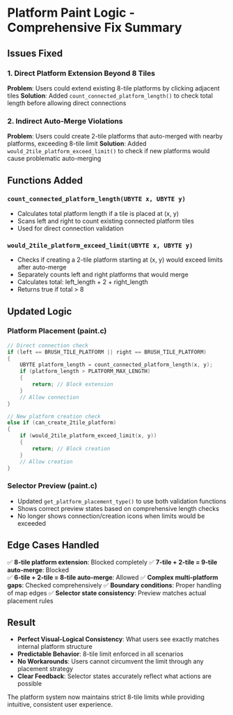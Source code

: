 # Platform Paint Logic - Comprehensive Fix Summary

## Issues Fixed

### 1. **Direct Platform Extension Beyond 8 Tiles**

**Problem**: Users could extend existing 8-tile platforms by clicking adjacent tiles
**Solution**: Added `count_connected_platform_length()` to check total length before allowing direct connections

### 2. **Indirect Auto-Merge Violations**

**Problem**: Users could create 2-tile platforms that auto-merged with nearby platforms, exceeding 8-tile limit
**Solution**: Added `would_2tile_platform_exceed_limit()` to check if new platforms would cause problematic auto-merging

## Functions Added

### `count_connected_platform_length(UBYTE x, UBYTE y)`

- Calculates total platform length if a tile is placed at (x, y)
- Scans left and right to count existing connected platform tiles
- Used for direct connection validation

### `would_2tile_platform_exceed_limit(UBYTE x, UBYTE y)`

- Checks if creating a 2-tile platform starting at (x, y) would exceed limits after auto-merge
- Separately counts left and right platforms that would merge
- Calculates total: left_length + 2 + right_length
- Returns true if total > 8

## Updated Logic

### Platform Placement (paint.c)

```c
// Direct connection check
if (left == BRUSH_TILE_PLATFORM || right == BRUSH_TILE_PLATFORM)
{
    UBYTE platform_length = count_connected_platform_length(x, y);
    if (platform_length > PLATFORM_MAX_LENGTH)
    {
        return; // Block extension
    }
    // Allow connection
}

// New platform creation check
else if (can_create_2tile_platform)
{
    if (would_2tile_platform_exceed_limit(x, y))
    {
        return; // Block creation
    }
    // Allow creation
}
```

### Selector Preview (paint.c)

- Updated `get_platform_placement_type()` to use both validation functions
- Shows correct preview states based on comprehensive length checks
- No longer shows connection/creation icons when limits would be exceeded

## Edge Cases Handled

✅ **8-tile platform extension**: Blocked completely
✅ **7-tile + 2-tile = 9-tile auto-merge**: Blocked  
✅ **6-tile + 2-tile = 8-tile auto-merge**: Allowed
✅ **Complex multi-platform gaps**: Checked comprehensively
✅ **Boundary conditions**: Proper handling of map edges
✅ **Selector state consistency**: Preview matches actual placement rules

## Result

- **Perfect Visual-Logical Consistency**: What users see exactly matches internal platform structure
- **Predictable Behavior**: 8-tile limit enforced in all scenarios
- **No Workarounds**: Users cannot circumvent the limit through any placement strategy
- **Clear Feedback**: Selector states accurately reflect what actions are possible

The platform system now maintains strict 8-tile limits while providing intuitive, consistent user experience.
